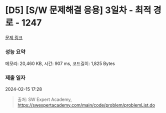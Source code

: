 # [D5] [S/W 문제해결 응용] 3일차 - 최적 경로 - 1247 

[문제 링크](https://swexpertacademy.com/main/code/problem/problemDetail.do?contestProbId=AV15OZ4qAPICFAYD) 

### 성능 요약

메모리: 20,460 KB, 시간: 907 ms, 코드길이: 1,825 Bytes

### 제출 일자

2024-02-15 17:28



> 출처: SW Expert Academy, https://swexpertacademy.com/main/code/problem/problemList.do
